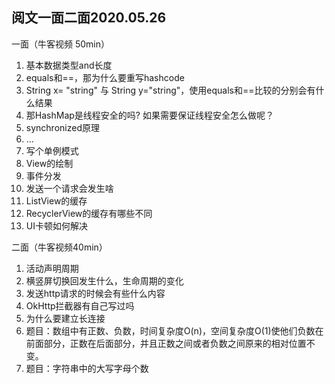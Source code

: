 ## 阅文一面二面2020.05.26



一面（牛客视频 50min）

1. 基本数据类型and长度
2. equals和==，那为什么要重写hashcode
3. String x= "string"  与 String y="string"，使用equals和==比较的分别会有什么结果
4. 那HashMap是线程安全的吗? 如果需要保证线程安全怎么做呢？
5. synchronized原理
6. ...
7. 写个单例模式
8. View的绘制
9. 事件分发
10. 发送一个请求会发生啥
11. ListView的缓存
12. RecyclerView的缓存有哪些不同
13. UI卡顿如何解决



二面（牛客视频40min）

1. 活动声明周期
2. 横竖屏切换回发生什么，生命周期的变化
3. 发送http请求的时候会有些什么内容
4. OkHttp拦截器有自己写过吗
5. 为什么要建立长连接
6. 题目：数组中有正数、负数，时间复杂度O(n)，空间复杂度O(1)使他们负数在前面部分，正数在后面部分，并且正数之间或者负数之间原来的相对位置不变。
7. 题目：字符串中的大写字母个数